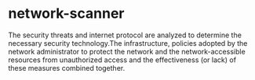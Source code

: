 # network-scanner
The security threats and internet protocol are analyzed to determine the necessary security technology.The infrastructure, policies adopted by the network administrator to protect the network and the network-accessible resources from unauthorized access and the effectiveness (or lack) of these measures combined together.

